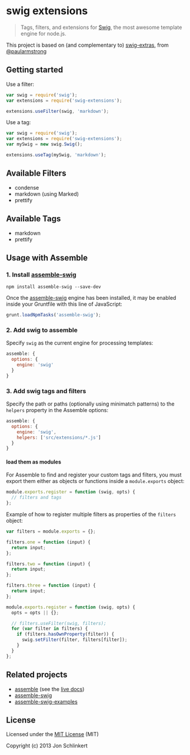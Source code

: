 # swig extensions

> Tags, filters, and extensions for [Swig](http://paularmstrong.github.io/swig/), the most awesome template engine for node.js.

This project is based on (and complementary to) [swig-extras](https://github.com/paularmstrong/swig-extras), from [@paularmstrong](https://github.com/paularmstrong)


## Getting started

Use a filter:

```js
var swig = require('swig');
var extensions = require('swig-extensions');

extensions.useFilter(swig, 'markdown');
```

Use a tag:

```js
var swig = require('swig');
var extensions = require('swig-extensions');
var mySwig = new swig.Swig();

extensions.useTag(mySwig, 'markdown');
```

## Available Filters

* condense
* markdown (using Marked)
* prettify

## Available Tags

* markdown
* prettify


## Usage with Assemble

### 1. Install [assemble-swig](http://github.com/assemble/assemble-swig)

```shell
npm install assemble-swig --save-dev
```

Once the [assemble-swig](http://github.com/assemble/assemble-swig) engine has been installed, it may be enabled inside your Gruntfile with this line of JavaScript:

```js
grunt.loadNpmTasks('assemble-swig');
```

### 2. Add swig to assemble

Specify `swig` as the current engine for processing templates:

```js
assemble: {
  options: {
    engine: 'swig'
  }
}
```

### 3. Add swig tags and filters

Specify the path or paths (optionally using minimatch patterns) to the `helpers` property in the Assemble options:

```js
assemble: {
  options: {
    engine: 'swig',
    helpers: ['src/extensions/*.js']
  }
}
```


#### load them as modules

For Assemble to find and register your custom tags and filters, you must export them either as objects or functions inside a `module.exports` object:

```js
module.exports.register = function (swig, opts) {
  // filters and tags
};
```

Example of how to register multiple filters as properties of the `filters` object:

```js
var filters = module.exports = {};

filters.one = function (input) {
  return input;
};

filters.two = function (input) {
  return input;
};

filters.three = function (input) {
  return input;
};

module.exports.register = function (swig, opts) {
  opts = opts || {};

  // filters.useFilter(swig, filters);
  for (var filter in filters) {
    if (filters.hasOwnProperty(filter)) {
      swig.setFilter(filter, filters[filter]);
    }
  }
};
```



## Related projects

* [assemble](http://github.com/assemble) (see the [live docs](http://assemble.io))
* [assemble-swig](http://github.com/assemble/assemble-swig)
* [assemble-swig-examples](http://github.com/assemble/assemble-swig-examples)


## License

Licensed under the [MIT License](./LICENSE-MIT) (MIT)

Copyright (c) 2013 Jon Schlinkert

